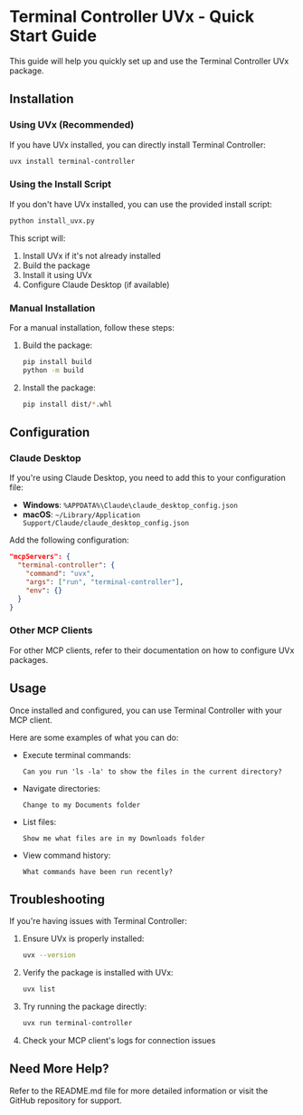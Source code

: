 # Terminal Controller UVx - Quick Start Guide

This guide will help you quickly set up and use the Terminal Controller UVx package.

## Installation

### Using UVx (Recommended)

If you have UVx installed, you can directly install Terminal Controller:

```bash
uvx install terminal-controller
```

### Using the Install Script

If you don't have UVx installed, you can use the provided install script:

```bash
python install_uvx.py
```

This script will:
1. Install UVx if it's not already installed
2. Build the package
3. Install it using UVx
4. Configure Claude Desktop (if available)

### Manual Installation

For a manual installation, follow these steps:

1. Build the package:
   ```bash
   pip install build
   python -m build
   ```

2. Install the package:
   ```bash
   pip install dist/*.whl
   ```

## Configuration

### Claude Desktop

If you're using Claude Desktop, you need to add this to your configuration file:

- **Windows**: `%APPDATA%\Claude\claude_desktop_config.json`
- **macOS**: `~/Library/Application Support/Claude/claude_desktop_config.json`

Add the following configuration:

```json
"mcpServers": {
  "terminal-controller": {
    "command": "uvx",
    "args": ["run", "terminal-controller"],
    "env": {}
  }
}
```

### Other MCP Clients

For other MCP clients, refer to their documentation on how to configure UVx packages.

## Usage

Once installed and configured, you can use Terminal Controller with your MCP client.

Here are some examples of what you can do:

- Execute terminal commands:
  ```
  Can you run 'ls -la' to show the files in the current directory?
  ```

- Navigate directories:
  ```
  Change to my Documents folder
  ```

- List files:
  ```
  Show me what files are in my Downloads folder
  ```

- View command history:
  ```
  What commands have been run recently?
  ```

## Troubleshooting

If you're having issues with Terminal Controller:

1. Ensure UVx is properly installed:
   ```bash
   uvx --version
   ```

2. Verify the package is installed with UVx:
   ```bash
   uvx list
   ```

3. Try running the package directly:
   ```bash
   uvx run terminal-controller
   ```

4. Check your MCP client's logs for connection issues

## Need More Help?

Refer to the README.md file for more detailed information or visit the GitHub repository for support.